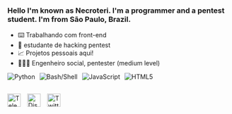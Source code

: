 ### Hello  I'm known as Necroteri. I'm a programmer and a pentest student. I'm from São Paulo, Brazil.

- ⌨️ Trabalhando com front-end 
- 📔 estudante de hacking pentest
- 📈 Projetos pessoais aqui!
- 🧑🏻‍💻 Engenheiro social, pentester (medium level)

<p align="left" style="display:flex; gap:10px; flex-wrap:wrap; align-items:center;">
  <img src="https://camo.githubusercontent.com/29927b4a68599fee4d90fa0b425c9c6ebd03dc987e4014dea425deea6e670b21/68747470733a2f2f696d672e736869656c64732e696f2f62616467652f507974686f6e2d3161316131613f7374796c653d666f722d7468652d6261646765266c6f676f3d507974686f6e266c6f676f436f6c6f723d613433366666" alt="Python" />
  <img src="https://camo.githubusercontent.com/68472b6b7b5320428ba852eb866b1a24772668f9f2985a117775d06e884987c/68747470733a2f2f696d672e736869656c64732e696f2f62616467652f426173682f5368656c6c2d3161316131613f7374796c653d666f722d7468652d6261646765266c6f676f3d676e7562617368266c6f676f436f6c6f723d613433366666" alt="Bash/Shell" />
  <img src="https://camo.githubusercontent.com/42c020343bb2c4730303b6d4e806bfd4fb92d7b12eb351629305dc185abc71dd/68747470733a2f2f696d672e736869656c64732e696f2f62616467652f4a6176617363726970742d3161316131613f7374796c653d666f722d7468652d6261646765266c6f676f3d6a617661736372697074266c6f676f436f6c6f723d613433366666" alt="JavaScript" />
  <img src="https://camo.githubusercontent.com/9091702a522847d3106248d88fca4cecd52974465c38ac8dbdec50d2418cd3c8/68747470733a2f2f696d672e736869656c64732e696f2f62616467652f48544d4c253230352d3161316131613f7374796c653d666f722d7468652d6261646765266c6f676f3d68746d6c35266c6f676f436f6c6f723d613433366666" alt="HTML5" />
</p>

##

<div style="display: flex; gap: 15px; align-items: center;">
  <a href="https://t.me/linuxsexxual" target="_blank">
    <img src="https://media.discordapp.net/attachments/1408891527316639786/1424094543736864878/telegram.png" alt="Telegram" style="width: 30px; height: 30px;">
  </a>
  <a href="https://discord.com/@mintlinux_x86_x64" target="_blank">
    <img src="https://media.discordapp.net/attachments/1408891527316639786/1424096086079049838/discord.png" alt="Discord" style="width: 30px; height: 30px;">
  </a>
  <a href="https://x.com/necr0teri" target="_blank">
    <img src="https://media.discordapp.net/attachments/1408891527316639786/1424096463780057273/twitter1.png" alt="Twitter" style="width: 30px; height: 30px;">
  </a>
</div>
